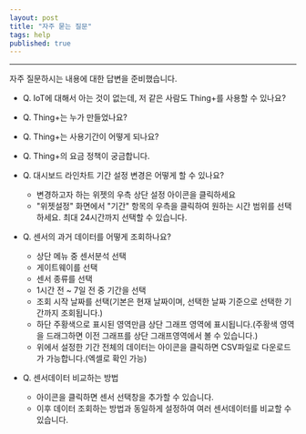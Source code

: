 ```yaml
---
layout: post
title: "자주 묻는 질문"
tags: help
published: true
---
```


---
자주 질문하시는 내용에 대한 답변을 준비했습니다.

* Q. IoT에 대해서 아는 것이 없는데, 저 같은 사람도 Thing+를 사용할 수 있나요?

* Q. Thing+는 누가 만들었나요?

* Q. Thing+는 사용기간이 어떻게 되나요?

* Q. Thing+의 요금 정책이 궁금합니다.

* Q. 대시보드 라인차트 기간 설정 변경은 어떻게 할 수 있나요?
  - 변경하고자 하는 위젯의 우측 상단 <i class="fa fa-cog fa-lg"></i> 설정 아이콘을 클릭하세요
  - "위젯설정" 화면에서 "기간" 항목의 우측을 클릭하여 원하는 시간 범위를 선택하세요. 최대 24시간까지 선택할 수 있습니다.

* Q. 센서의 과거 데이터를 어떻게 조회하나요?
  - 상단 메뉴 중 <i class="fa fd-menu_analysis fa-lg"></i> 센서분석 선택
  - 게이트웨이를 선택
  - 센서 종류를 선택
  - 1시간 전 ~ 7일 전 중 기간을 선택
  - 조회 시작 날짜를 선택(기본은 현재 날짜이며, 선택한 날짜 기준으로 선택한 기간까지 조회됩니다.)
  - 하단 주황색으로 표시된 영역만큼 상단 그래프 영역에 표시됩니다.(주황색 영역을 드래그하면 이전 그래프를 상단 그래프영역에서 볼 수 있습니다.)
  - 위에서 설정한 기간 전체의 데이터는 <i class="fa fa-fw fa-download fa-lg"></i> 아이콘을 클릭하면 CSV파일로 다운로드가 가능합니다.(엑셀로 확인 가능)
* Q. 센서데이터 비교하는 방법
  - <i class="fa fa-fw fa-plus fa-lg"></i> 아이콘을 클릭하면 센서 선택창을 추가할 수 있습니다.
  - 이후 데이터 조회하는 방법과 동일하게 설정하여 여러 센서데이터를 비교할 수 있습니다.

<br>
